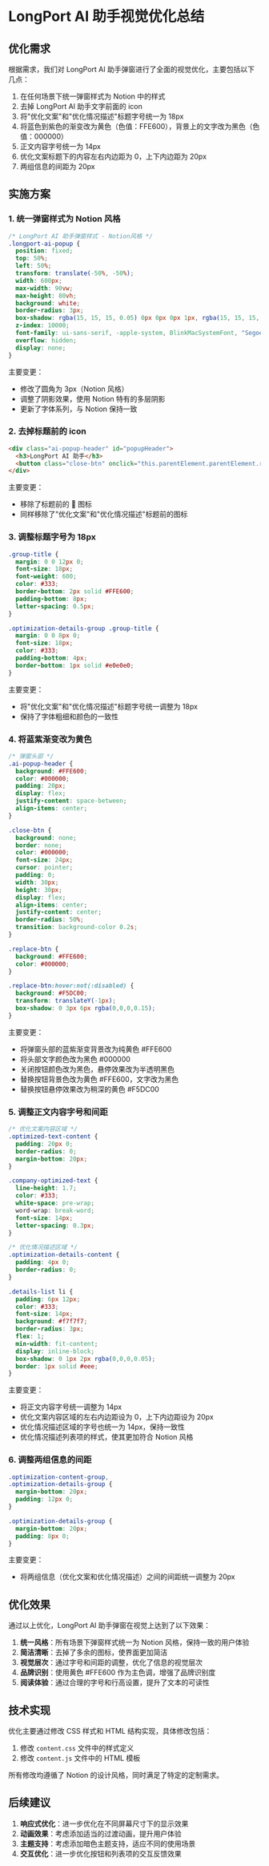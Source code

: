 # LongPort AI 助手视觉优化总结

## 优化需求

根据需求，我们对 LongPort AI 助手弹窗进行了全面的视觉优化，主要包括以下几点：

1. 在任何场景下统一弹窗样式为 Notion 中的样式
2. 去掉 LongPort AI 助手文字前面的 icon
3. 将"优化文案"和"优化情况描述"标题字号统一为 18px
4. 将蓝色到紫色的渐变改为黄色（色值：FFE600），背景上的文字改为黑色（色值：000000）
5. 正文内容字号统一为 14px
6. 优化文案标题下的内容左右内边距为 0，上下内边距为 20px
7. 两组信息的间距为 20px

## 实施方案

### 1. 统一弹窗样式为 Notion 风格

```css
/* LongPort AI 助手弹窗样式 - Notion风格 */
.longport-ai-popup {
  position: fixed;
  top: 50%;
  left: 50%;
  transform: translate(-50%, -50%);
  width: 600px;
  max-width: 90vw;
  max-height: 80vh;
  background: white;
  border-radius: 3px;
  box-shadow: rgba(15, 15, 15, 0.05) 0px 0px 0px 1px, rgba(15, 15, 15, 0.1) 0px 3px 6px, rgba(15, 15, 15, 0.2) 0px 9px 24px;
  z-index: 10000;
  font-family: ui-sans-serif, -apple-system, BlinkMacSystemFont, "Segoe UI", Helvetica, "Apple Color Emoji", Arial, sans-serif, "Segoe UI Emoji", "Segoe UI Symbol";
  overflow: hidden;
  display: none;
}
```

主要变更：
- 修改了圆角为 3px（Notion 风格）
- 调整了阴影效果，使用 Notion 特有的多层阴影
- 更新了字体系列，与 Notion 保持一致

### 2. 去掉标题前的 icon

```html
<div class="ai-popup-header" id="popupHeader">
  <h3>LongPort AI 助手</h3>
  <button class="close-btn" onclick="this.parentElement.parentElement.remove()">×</button>
</div>
```

主要变更：
- 移除了标题前的 🤖 图标
- 同样移除了"优化文案"和"优化情况描述"标题前的图标

### 3. 调整标题字号为 18px

```css
.group-title {
  margin: 0 0 12px 0;
  font-size: 18px;
  font-weight: 600;
  color: #333;
  border-bottom: 2px solid #FFE600;
  padding-bottom: 8px;
  letter-spacing: 0.5px;
}

.optimization-details-group .group-title {
  margin: 0 0 8px 0;
  font-size: 18px;
  color: #333;
  padding-bottom: 4px;
  border-bottom: 1px solid #e0e0e0;
}
```

主要变更：
- 将"优化文案"和"优化情况描述"标题字号统一调整为 18px
- 保持了字体粗细和颜色的一致性

### 4. 将蓝紫渐变改为黄色

```css
/* 弹窗头部 */
.ai-popup-header {
  background: #FFE600;
  color: #000000;
  padding: 20px;
  display: flex;
  justify-content: space-between;
  align-items: center;
}

.close-btn {
  background: none;
  border: none;
  color: #000000;
  font-size: 24px;
  cursor: pointer;
  padding: 0;
  width: 30px;
  height: 30px;
  display: flex;
  align-items: center;
  justify-content: center;
  border-radius: 50%;
  transition: background-color 0.2s;
}

.replace-btn {
  background: #FFE600;
  color: #000000;
}

.replace-btn:hover:not(:disabled) {
  background: #F5DC00;
  transform: translateY(-1px);
  box-shadow: 0 3px 6px rgba(0,0,0,0.15);
}
```

主要变更：
- 将弹窗头部的蓝紫渐变背景改为纯黄色 #FFE600
- 将头部文字颜色改为黑色 #000000
- 关闭按钮颜色改为黑色，悬停效果改为半透明黑色
- 替换按钮背景色改为黄色 #FFE600，文字改为黑色
- 替换按钮悬停效果改为稍深的黄色 #F5DC00

### 5. 调整正文内容字号和间距

```css
/* 优化文案内容区域 */
.optimized-text-content {
  padding: 20px 0;
  border-radius: 0;
  margin-bottom: 20px;
}

.company-optimized-text {
  line-height: 1.7;
  color: #333;
  white-space: pre-wrap;
  word-wrap: break-word;
  font-size: 14px;
  letter-spacing: 0.3px;
}

/* 优化情况描述区域 */
.optimization-details-content {
  padding: 4px 0;
  border-radius: 0;
}

.details-list li {
  padding: 6px 12px;
  color: #333;
  font-size: 14px;
  background: #f7f7f7;
  border-radius: 3px;
  flex: 1;
  min-width: fit-content;
  display: inline-block;
  box-shadow: 0 1px 2px rgba(0,0,0,0.05);
  border: 1px solid #eee;
}
```

主要变更：
- 将正文内容字号统一调整为 14px
- 优化文案内容区域的左右内边距设为 0，上下内边距设为 20px
- 优化情况描述区域的字号也统一为 14px，保持一致性
- 优化情况描述列表项的样式，使其更加符合 Notion 风格

### 6. 调整两组信息的间距

```css
.optimization-content-group,
.optimization-details-group {
  margin-bottom: 20px;
  padding: 12px 0;
}

.optimization-details-group {
  margin-bottom: 20px;
  padding: 8px 0;
}
```

主要变更：
- 将两组信息（优化文案和优化情况描述）之间的间距统一调整为 20px

## 优化效果

通过以上优化，LongPort AI 助手弹窗在视觉上达到了以下效果：

1. **统一风格**：所有场景下弹窗样式统一为 Notion 风格，保持一致的用户体验
2. **简洁清晰**：去掉了多余的图标，使界面更加简洁
3. **视觉层次**：通过字号和间距的调整，优化了信息的视觉层次
4. **品牌识别**：使用黄色 #FFE600 作为主色调，增强了品牌识别度
5. **阅读体验**：通过合理的字号和行高设置，提升了文本的可读性

## 技术实现

优化主要通过修改 CSS 样式和 HTML 结构实现，具体修改包括：

1. 修改 `content.css` 文件中的样式定义
2. 修改 `content.js` 文件中的 HTML 模板

所有修改均遵循了 Notion 的设计风格，同时满足了特定的定制需求。

## 后续建议

1. **响应式优化**：进一步优化在不同屏幕尺寸下的显示效果
2. **动画效果**：考虑添加适当的过渡动画，提升用户体验
3. **主题支持**：考虑添加暗色主题支持，适应不同的使用场景
4. **交互优化**：进一步优化按钮和列表项的交互反馈效果
